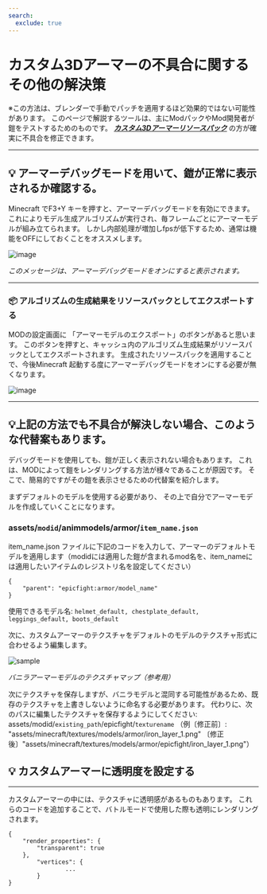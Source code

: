 ```yaml
---
search:
  exclude: true
---
```

# カスタム3Dアーマーの不具合に関するその他の解決策
※この方法は、ブレンダーで手動でパッチを適用するほど効果的ではない可能性があります。 このページで解説するツールは、主にModパックやMod開発者が鎧をテストするためのものです。 _**[カスタム3Dアーマーリソースパック](armor/page1)**_ の方が確実に不具合を修正できます。


***
## **💡 アーマーデバッグモードを用いて、鎧が正常に表示されるか確認する。**

Minecraft でF3+Y キーを押すと、アーマーデバッグモードを有効にできます。 これによりモデル生成アルゴリズムが実行され、毎フレームごとにアーマーモデルが組み立てられます。 しかし内部処理が増加しfpsが低下するため、通常は機能をOFFにしておくことをオススメします。

![image](https://user-images.githubusercontent.com/79469058/168334604-6542eff4-c77e-4ef2-a71a-79ddeef91a9a.png)

_このメッセージは、アーマーデバッグモードをオンにすると表示されます。_
***
### **📦 アルゴリズムの生成結果をリソースパックとしてエクスポートする**

MODの設定画面に 「アーマーモデルのエクスポート」のボタンがあると思います。 このボタンを押すと、キャッシュ内のアルゴリズム生成結果がリソースパックとしてエクスポートされます。 生成されたリソースパックを適用することで、今後Minecraft 起動する度にアーマーデバッグモードをオンにする必要が無くなります。

![image](https://user-images.githubusercontent.com/79469058/168339170-1965ad10-eb2a-4ab4-919e-3f5d5b0480fd.png)
***
## **💡上記の方法でも不具合が解決しない場合、このような代替案もあります。**


デバッグモードを使用しても、鎧が正しく表示されない場合もあります。 これは、MODによって鎧をレンダリングする方法が様々であることが原因です。 そこで、簡易的ですがその鎧を表示させるための代替案を紹介します。

まずデフォルトのモデルを使用する必要があり、 その上で自分でアーマーモデルを作成していくことになります。

### assets/`modid`/animmodels/armor/`item_name.json`

item_name.json ファイルに下記のコードを入力して、アーマーのデフォルトモデルを適用します（modidには適用した鎧が含まれるmod名を、item_nameには適用したいアイテムのレジストリ名を設定してください）

```
{
    "parent": "epicfight:armor/model_name"
}
```
使用できるモデル名: `helmet_default, chestplate_default, leggings_default, boots_default`

次に、カスタムアーマーのテクスチャをデフォルトのモデルのテクスチャ形式に合わせるよう編集します。

![sample](https://user-images.githubusercontent.com/79469058/168444508-f1fb4ebe-5949-40ca-9015-7e920f1e6508.png)

_バニラアーマーモデルのテクスチャマップ（参考用）_

次にテクスチャを保存しますが、バニラモデルと混同する可能性があるため、既存のテクスチャを上書きしないように命名する必要があります。 代わりに、次のパスに編集したテクスチャを保存するようにしてください: assets/modid/`existing_path`/epicfight/`texturename` （例〔修正前〕: "assets/minecraft/textures/models/armor/iron_layer_1.png" 〔修正後〕"assets/minecraft/textures/models/armor/epicfight/iron_layer_1.png"）

## **💡 カスタムアーマーに透明度を設定する**
***

カスタムアーマーの中には、テクスチャに透明感があるものもあります。 これらのコードを追加することで、バトルモードで使用した際も透明にレンダリングされます。

```
{
    "render_properties": {
        "transparent": true
    },
        "vertices": {
                ...
        }
}
```